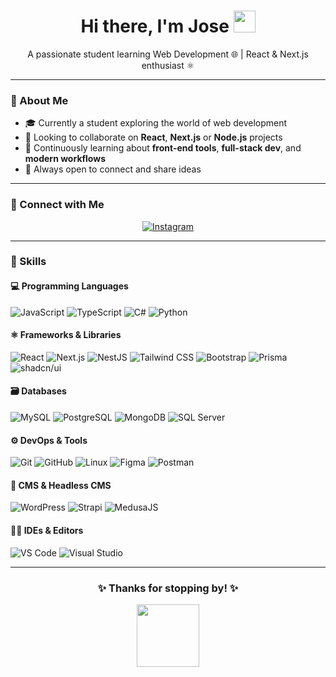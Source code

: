 <h1 align="center">Hi there, I'm Jose <img src="https://media.giphy.com/media/hvRJCLFzcasrR4ia7z/giphy.gif" width="35"/></h1>

<p align="center">
  A passionate student learning Web Development 🌐 | React & Next.js enthusiast ⚛️
</p>

---

### 📌 About Me

- 🎓 Currently a student exploring the world of web development  
- 🤝 Looking to collaborate on **React**, **Next.js** or **Node.js** projects  
- 🌱 Continuously learning about **front-end tools**, **full-stack dev**, and **modern workflows**  
- 💬 Always open to connect and share ideas  

---

### 🔗 Connect with Me

<p align="center">
  <a href="https://www.instagram.com/jxs90._" target="_blank">
    <img alt="Instagram" src="https://img.shields.io/badge/Instagram-E4405F?style=for-the-badge&logo=instagram&logoColor=white"/>
  </a>
</p>

---

### 🚀 Skills

#### 💻 Programming Languages
<p>
  <img alt="JavaScript" src="https://img.shields.io/badge/JavaScript-F7DF1E?style=for-the-badge&logo=javascript&logoColor=black"/>
  <img alt="TypeScript" src="https://img.shields.io/badge/TypeScript-3178C6?style=for-the-badge&logo=typescript&logoColor=white"/>
  <img alt="C#" src="https://img.shields.io/badge/C%23-239120?style=for-the-badge&logo=c-sharp&logoColor=white"/>
  <img alt="Python" src="https://img.shields.io/badge/Python-3776AB?style=for-the-badge&logo=python&logoColor=white"/>
</p>

#### ⚛️ Frameworks & Libraries
<p>
  <img alt="React" src="https://img.shields.io/badge/React-20232A?style=for-the-badge&logo=react&logoColor=61DAFB"/>
  <img alt="Next.js" src="https://img.shields.io/badge/Next.js-000000?style=for-the-badge&logo=nextdotjs&logoColor=white"/>
  <img alt="NestJS" src="https://img.shields.io/badge/NestJS-E0234E?style=for-the-badge&logo=nestjs&logoColor=white"/>
  <img alt="Tailwind CSS" src="https://img.shields.io/badge/TailwindCSS-38B2AC?style=for-the-badge&logo=tailwind-css&logoColor=white"/>
  <img alt="Bootstrap" src="https://img.shields.io/badge/Bootstrap-563D7C?style=for-the-badge&logo=bootstrap&logoColor=white"/>
  <img alt="Prisma" src="https://img.shields.io/badge/Prisma-2D3748?style=for-the-badge&logo=prisma&logoColor=white"/>
  <img alt="shadcn/ui" src="https://img.shields.io/badge/shadcn%2Fui-000000?style=for-the-badge&logo=radix-ui&logoColor=white"/>
</p>

#### 🗃️ Databases
<p>
  <img alt="MySQL" src="https://img.shields.io/badge/MySQL-4479A1?style=for-the-badge&logo=mysql&logoColor=white"/>
  <img alt="PostgreSQL" src="https://img.shields.io/badge/PostgreSQL-4169E1?style=for-the-badge&logo=postgresql&logoColor=white"/>
  <img alt="MongoDB" src="https://img.shields.io/badge/MongoDB-47A248?style=for-the-badge&logo=mongodb&logoColor=white"/>
  <img alt="SQL Server" src="https://img.shields.io/badge/SQL%20Server-CC2927?style=for-the-badge&logo=microsoftsqlserver&logoColor=white"/>
</p>

#### ⚙️ DevOps & Tools
<p>
  <img alt="Git" src="https://img.shields.io/badge/Git-F05033?style=for-the-badge&logo=git&logoColor=white"/>
  <img alt="GitHub" src="https://img.shields.io/badge/GitHub-181717?style=for-the-badge&logo=github&logoColor=white"/>
  <img alt="Linux" src="https://img.shields.io/badge/Linux-FCC624?style=for-the-badge&logo=linux&logoColor=black"/>
  <img alt="Figma" src="https://img.shields.io/badge/Figma-F24E1E?style=for-the-badge&logo=figma&logoColor=white"/>
  <img alt="Postman" src="https://img.shields.io/badge/Postman-FF6C37?style=for-the-badge&logo=postman&logoColor=white"/>
</p>

#### 🧠 CMS & Headless CMS
<p>
  <img alt="WordPress" src="https://img.shields.io/badge/WordPress-21759B?style=for-the-badge&logo=wordpress&logoColor=white"/>
  <img alt="Strapi" src="https://img.shields.io/badge/Strapi-4945FF?style=for-the-badge&logo=strapi&logoColor=white"/>
  <img alt="MedusaJS" src="https://img.shields.io/badge/MedusaJS-000000?style=for-the-badge&logo=medusa&logoColor=white"/>
</p>

#### 🧑‍💻 IDEs & Editors
<p>
  <img alt="VS Code" src="https://img.shields.io/badge/VS%20Code-007ACC?style=for-the-badge&logo=visualstudiocode&logoColor=white"/>
  <img alt="Visual Studio" src="https://img.shields.io/badge/Visual%20Studio-5C2D91?style=for-the-badge&logo=visualstudio&logoColor=white"/>
</p>

---

<h3 align="center">✨ Thanks for stopping by! ✨</h3>
<p align="center"><img src="https://media.giphy.com/media/3o7aD2saalBwwftBIY/giphy.gif" width="100"/></p>
